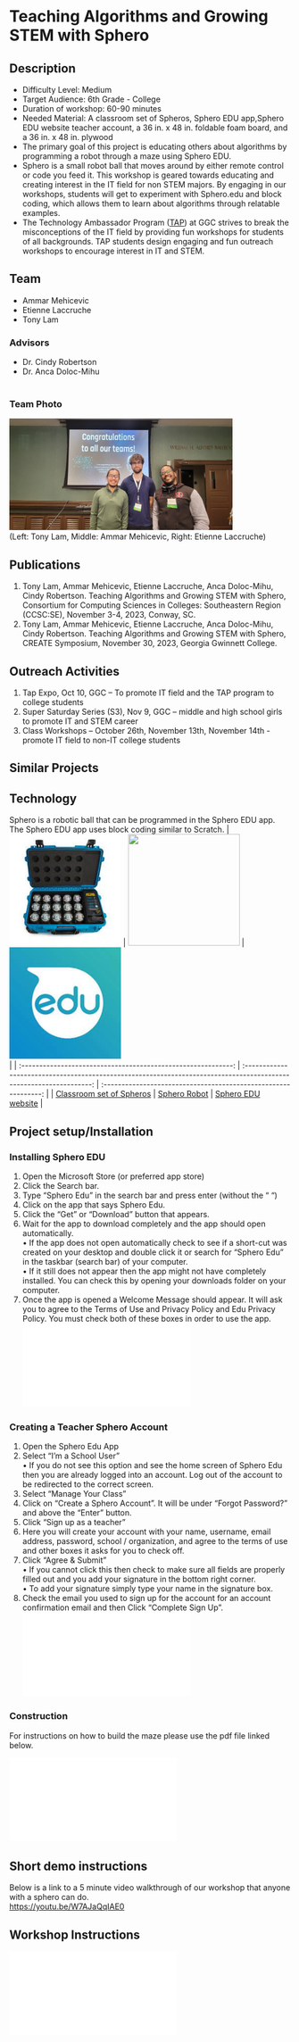 #  Teaching Algorithms and Growing STEM with Sphero
## Description
* Difficulty Level: Medium
* Target Audience: 6th Grade - College
* Duration of workshop: 60-90 minutes
* Needed Material: A classroom set of Spheros, Sphero EDU app,Sphero EDU website teacher account, a 36 in. x 48 in. foldable foam board, and a 36 in. x 48 in. plywood
* The primary goal of this project is educating others about algorithms by programming a robot through a maze using Sphero EDU. 
* Sphero is a small robot ball that moves around by either remote control or code you feed it. 
This workshop is geared towards educating and creating interest in the IT field for non STEM majors. 
By engaging in our workshops, students will get to experiment with Sphero.edu and block coding, which allows them to learn about algorithms through relatable examples. 
* The Technology Ambassador Program ([TAP](https://www.ggc.edu/academics/school-of-science-and-technology/research-internships-service-learning/technology-ambassador-program)) at GGC strives to break the misconceptions of the IT field by providing fun workshops for students of all backgrounds. TAP students design engaging and fun outreach workshops to encourage interest in IT and STEM.

## Team
* Ammar Mehicevic
* Etienne Laccruche
* Tony Lam
### Advisors
* Dr. Cindy Robertson
* Dr. Anca Doloc-Mihu <br> <br>
### Team Photo
<img src= "Media/GroupPhoto.jpg" width="400" height="200"> <br>
(Left: Tony Lam, Middle: Ammar Mehicevic, Right: Etienne Laccruche) <br>


## Publications
1. Tony Lam, Ammar Mehicevic, Etienne Laccruche, Anca Doloc-Mihu, Cindy Robertson. Teaching Algorithms and Growing STEM with Sphero, Consortium for Computing
Sciences in Colleges: Southeastern Region (CCSC:SE), November 3-4, 2023, Conway, SC.
2. Tony Lam, Ammar Mehicevic, Etienne Laccruche, Anca Doloc-Mihu, Cindy Robertson. Teaching Algorithms and Growing STEM with Sphero, CREATE Symposium, November 30, 2023, Georgia Gwinnett College.

## Outreach Activities
1. Tap Expo, Oct 10, GGC – To promote IT field and the TAP program to college students
2. Super Saturday Series (S3), Nov 9, GGC – middle and high school girls to promote IT and
STEM career
3. Class Workshops – October 26th, November 13th, November 14th - promote IT field to non-IT college
students
## Similar Projects
## Technology
Sphero is a robotic ball that can be programmed in the Sphero EDU app. The Sphero EDU app uses block coding similar to Scratch. 
| <img src="Media/SpheroClassSet.jpg" width="200" height="200"> | <img src="https://github.com/TechAmbassadors-GGC/Jedi/blob/main/Media/Sphero%20Robot.jpg" width="200" height="200"> | <img src="Media/SpheroEdu.jpg" width="200" height="200"> <br>|
| :-----------------------------------------------------------: | :-----------------------------------------------------------------------------------------------------------------: | :-------------------------------------------------------------: | 
| [Classroom set of Spheros](https://sphero.com/collections/all/products/sphero-bolt-power-pack) | [Sphero Robot](https://sphero.com/collections/all/products/sphero-bolt) | [Sphero EDU website](https://edu.sphero.com/sphero/home) |                                                                                 

## Project setup/Installation
### Installing Sphero EDU
1.	Open the Microsoft Store (or preferred app store)
2.	Click the Search bar.
3.	Type “Sphero Edu” in the search bar and press enter (without the “ “)
4.	Click on the app that says Sphero Edu.
5.	Click the “Get” or “Download” button that appears.
6.	Wait for the app to download completely and the app should open automatically. <br>
•	If the app does not open automatically check to see if a short-cut was created on your desktop and double click it or search for “Sphero Edu” in the taskbar (search bar) of your computer.<br>
•	If it still does not appear then the app might not have completely installed. You can check this by opening your downloads folder on your computer. 
7.	Once the app is opened a Welcome Message should appear. It will ask you to agree to the Terms of Use and Privacy Policy and Edu Privacy Policy. You must check both of these boxes in order to use the app.<br>
![Installing Sphero Edu](Media/Installing%20Sphero%20Edu.pdf)

### Creating a Teacher Sphero Account
1.	Open the Sphero Edu App
2.	Select “I’m a School User” <br>
•	If you do not see this option and see the home screen of Sphero Edu then you are already logged into an account. Log out of the account to be redirected to the correct screen.
3.	Select “Manage Your Class” 
4.	Click on “Create a Sphero Account”. It will be under “Forgot Password?” and above the “Enter” button. 
5.	Click “Sign up as a teacher” 
6.	Here you will create your account with your name, username, email address, password, school / organization, and agree to the terms of use and other boxes it asks for you to check off.
7.	Click “Agree & Submit” <br>
•	If you cannot click this then check to make sure all fields are properly filled out and you add your signature in the bottom right corner. <br>
•	To add your signature simply type your name in the signature box.
8.	Check the email you used to sign up for the account for an account confirmation email and then Click “Complete Sign Up”.
   ![Creating a Teacher Sphero Account](Media/Creating%20a%20Teacher%20Sphero%20Account.pdf)

### Construction
For instructions on how to build the maze please use the pdf file linked below. <br>

![Construction PDF File](Documents/Construction.pdf)

## Short demo instructions
Below is a link to a 5 minute video walkthrough of our workshop that anyone with a sphero can do. <br>
https://youtu.be/W7AJaQqIAE0
## Workshop Instructions
![Algorithm Worksheet](Media/Algorithm%20Worksheet.pdf)

